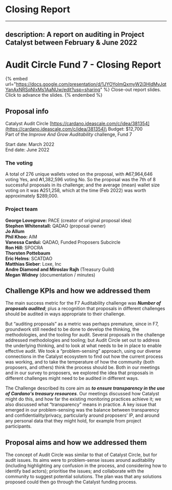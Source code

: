 # Closing Report

---
description: A report on auditing in Project Catalyst between February & June 2022
---

# Audit Circle Fund 7 - Closing Report

{% embed url="https://docs.google.com/presentation/d/1JYOYoImQxmyW2i3HldMvJqtYanAxNRSqNIxMs1AaNUw/edit?usp=sharing" %}
Close-out report slides. Click to advance the slides.
{% endembed %}

## Proposal info

Catalyst Audit Circle [https://cardano.ideascale.com/c/idea/381354](https://cardano.ideascale.com/c/idea/381354)\
Budget: $12,700\
Part of the _Improve And Grow Auditability_ challenge, Fund 7

Start date: March 2022\
End date: June 2022&#x20;

### The voting

A total of 276 unique wallets voted on the proposal, with ₳67,964,646 voting Yes, and ₳1,382,596 voting No. So the proposal was the 7th of 8 successful proposals in its challenge; and the average (mean) wallet size voting on it was ₳251,258, which at the time (Feb 2022) was worth approximately $289,000.

### Project team <a href="#docs-internal-guid-1ccb42d8-7fff-43c7-e8df-2796e97d407b" id="docs-internal-guid-1ccb42d8-7fff-43c7-e8df-2796e97d407b"></a>

**George Lovegrove:** PACE (creator of original proposal idea)\
**Stephen Whitenstall:** QADAO (proposal owner)\
**Jo Allum** \
**Phil Khoo:** AIM\
**Vanessa Cardui:** QADAO, Funded Proposers Subcircle\
**Ron Hill:** SPOCRA\
**Thorsten Pottebaum**\
**Eric Helms**: SCATDAO\
**Matthias Sieber**: Loxe, Inc\
**Andre Diamond and Miroslav Rajh** (Treasury Guild)\
**Megan Widney** (documentation / minutes)

## Challenge KPIs and how we addressed them

The main success metric for the F7 Auditability challenge was _**Number of proposals audited**_; plus a recognition that proposals in different challenges should be audited in ways appropriate to their challenge.&#x20;

But “auditing proposals” as a metric was perhaps premature, since in F7, groundwork still needed to be done to develop the thinking, the methodologies, and the tooling for audit. Several proposals in the challenge addressed methodologies and tooling; but Audit Circle set out to address the underlying thinking, and to look at what needs to be in place to enable effective audit. We took a “problem-sensing” approach, using our diverse connections in the Catalyst ecosystem to find out how the current process was working, and to take the temperature of how the community (both proposers, and others) think the process should be. Both in our meetings and in our survey to proposers, we explored the idea that proposals in different challenges might need to be audited in different ways.&#x20;

The Challenge described its core aim as _**to ensure transparency in the use of Cardano's treasury resources**_. Our meetings discussed how Catalyst might do this, and how far the existing monitoring practices achieve it; we also discussed what “transparency” means in practice. A key issue that emerged in our problem-sensing was the balance between transparency and confidentiality/privacy, particularly around proposers’ IP, and around any personal data that they might hold, for example from project participants.&#x20;

## Proposal aims and how we addressed them

The concept of Audit Circle was similar to that of Catalyst Circle, but for audit issues. Its aims were to problem-sense issues around auditability (including highlighting any confusion in the process, and considering how to identify bad actors); prioritise the issues; and collaborate with the community to suggest potential solutions. The plan was that any solutions proposed could then go through the Catalyst funding process.

